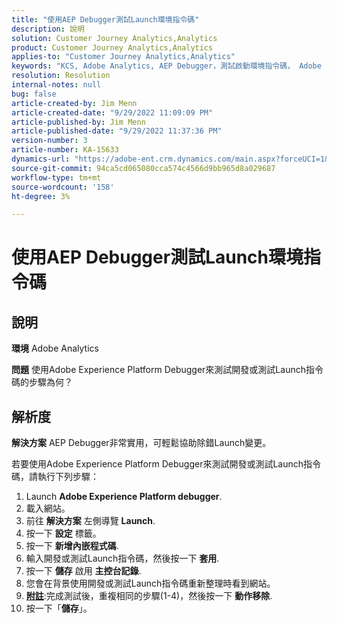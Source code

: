```yaml
---
title: "使用AEP Debugger測試Launch環境指令碼"
description: 說明
solution: Customer Journey Analytics,Analytics
product: Customer Journey Analytics,Analytics
applies-to: "Customer Journey Analytics,Analytics"
keywords: "KCS, Adobe Analytics, AEP Debugger，測試啟動環境指令碼， Adobe Experience Platform，如何"
resolution: Resolution
internal-notes: null
bug: false
article-created-by: Jim Menn
article-created-date: "9/29/2022 11:09:09 PM"
article-published-by: Jim Menn
article-published-date: "9/29/2022 11:37:36 PM"
version-number: 3
article-number: KA-15633
dynamics-url: "https://adobe-ent.crm.dynamics.com/main.aspx?forceUCI=1&pagetype=entityrecord&etn=knowledgearticle&id=82e3aeb3-4b40-ed11-9db1-0022480866ad"
source-git-commit: 94ca5cd065080cca574c4566d9bb965d8a029687
workflow-type: tm+mt
source-wordcount: '158'
ht-degree: 3%

---
```


# 使用AEP Debugger測試Launch環境指令碼

## 說明


<b>環境</b>
Adobe Analytics

<b>問題</b>
使用Adobe Experience Platform Debugger來測試開發或測試Launch指令碼的步驟為何？


## 解析度


<b>解決方案</b>
AEP Debugger非常實用，可輕鬆協助除錯Launch變更。

若要使用Adobe Experience Platform Debugger來測試開發或測試Launch指令碼，請執行下列步驟：

1. Launch <b>Adobe Experience Platform debugger</b>.
2. 載入網站。
3. 前往 <b>解決方案</b> 左側導覽  <b>Launch</b>.
4. 按一下 <b>設定</b> 標籤。
5. 按一下 <b>新增內嵌程式碼</b>.
6. 輸入開發或測試Launch指令碼，然後按一下 <b>套用</b>.
7. 按一下 <b>儲存</b> 啟用 <b>主控台記錄</b>.
8. 您會在背景使用開發或測試Launch指令碼重新整理時看到網站。
9. <b><u>附註</u></b>:完成測試後，重複相同的步驟(1-4)，然後按一下 <b>動作</b><b>移除</b>.
10. 按一下「<b>儲存</b>」。

